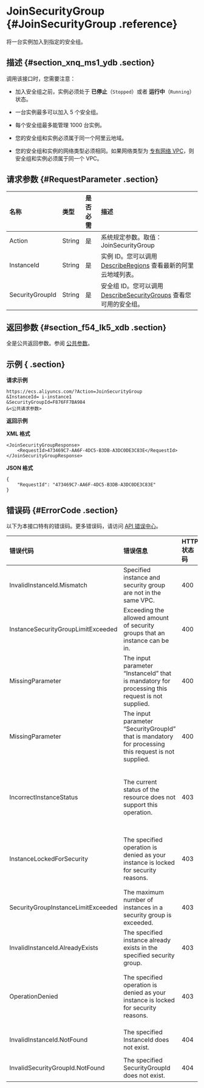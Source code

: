 # JoinSecurityGroup {#JoinSecurityGroup .reference}

将一台实例加入到指定的安全组。

## 描述 {#section_xnq_ms1_ydb .section}

调用该接口时，您需要注意：

-   加入安全组之前，实例必须处于 **已停止**（`Stopped`）或者 **运行中**（`Running`）状态。

-   一台实例最多可以加入 5 个安全组。

-   每个安全组最多能管理 1000 台实例。

-   您的安全组和实例必须属于同一个阿里云地域。

-   您的安全组和实例的网络类型必须相同。如果网络类型为 [专有网络 VPC](../../../../intl.zh-CN/产品简介/什么是专有网络.md#)，则安全组和实例必须属于同一个 VPC。


## 请求参数 {#RequestParameter .section}

|名称|类型|是否必需|描述|
|:-|:-|:---|:-|
|Action|String|是|系统规定参数。取值：JoinSecurityGroup|
|InstanceId|String|是|实例 ID。您可以调用 [DescribeRegions](intl.zh-CN/API参考/地域/DescribeRegions.md#) 查看最新的阿里云地域列表。|
|SecurityGroupId|String|是|安全组 ID。您可以调用 [DescribeSecurityGroups](intl.zh-CN/API参考/安全组/DescribeSecurityGroups.md#) 查看您可用的安全组。|

## 返回参数 {#section_f54_lk5_xdb .section}

全是公共返回参数。参阅 [公共参数](intl.zh-CN/API参考/调用方式/公共参数.md#commonResponseParameters)。

## 示例 { .section}

**请求示例** 

```
https://ecs.aliyuncs.com/?Action=JoinSecurityGroup
&InstanceId= i-instance1
&SecurityGroupId=F876FF7BA984
&<公共请求参数>
```

**返回示例** 

**XML 格式**

```
<JoinSecurityGroupResponse>
    <RequestId>473469C7-AA6F-4DC5-B3DB-A3DC0DE3C83E</RequestId>
</JoinSecurityGroupResponse>
```

 **JSON 格式** 

```
{
    "RequestId": "473469C7-AA6F-4DC5-B3DB-A3DC0DE3C83E"
}
```

## 错误码 {#ErrorCode .section}

以下为本接口特有的错误码。更多错误码，请访问 [API 错误中心](https://error-center.alibabacloud.com/status/product/Ecs)。

|错误代码|错误信息|HTTP 状态码|说明|
|:---|:---|:-------|:-|
|InvalidInstanceId.Mismatch|Specified instance and security group are not in the same VPC.|400|指定的实例和安全组必须属于同一个 VPC。|
|InstanceSecurityGroupLimitExceeded|Exceeding the allowed amount of security groups that an instance can be in.|400|一台实例最多可以加入 5 个安全组。|
|MissingParameter|The input parameter “InstanceId” that is mandatory for processing this request is not supplied.|400|您必须填入 `InstanceId` 参数。|
|MissingParameter|The input parameter “SecurityGroupId” that is mandatory for processing this request is not supplied.|400|您必须填入 `SecurityGroupId` 参数。|
|IncorrectInstanceStatus|The current status of the resource does not support this operation.|403|加入安全组之前，实例必须处于 **已停止**（`Stopped`）或者 **运行中**（`Running`）状态。|
|InstanceLockedForSecurity|The specified operation is denied as your instance is locked for security reasons.|403|该资源目前被 [安全控制](intl.zh-CN/API参考/附录/安全锁定时的 API 行为.md#)，拒绝操作。|
|SecurityGroupInstanceLimitExceeded|The maximum number of instances in a security group is exceeded.|403|每个安全组最多能管理 1000 台实例。|
|InvalidInstanceId.AlreadyExists|The specified instance already exists in the specified security group.|403|指定的实例已经在指定的安全组中。|
|OperationDenied|The specified operation is denied as your instance is locked for security reasons.|403|该资源目前被 [安全控制](intl.zh-CN/API参考/附录/安全锁定时的 API 行为.md#)，拒绝操作。|
|InvalidInstanceId.NotFound|The specified InstanceId does not exist.|404|指定的 `InstanceId`不存在。|
|InvalidSecurityGroupId.NotFound|The specified SecurityGroupId does not exist.|404|指定的 `SecurityGroupId` 不存在。|

